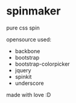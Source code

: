 # spinmaker
pure css spin


opensource used:
* backbone
* bootstrap
* bootstrap-colorpicker
* jquery
* spinkit
* underscore

made with love :D
